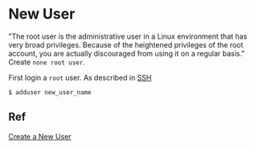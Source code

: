 # New User

"The root user is the administrative user in a Linux environment that has very broad privileges. Because of the heightened privileges of the root account, you are actually discouraged from using it on a regular basis." Create `none root user`.


First login a `root` user. As described in [SSH](https://github.com/xgirma/outreach-admin/blob/master/docs/digitalocean/01.SSH.md)

    $ adduser new_user_name

## Ref
[Create a New User](https://www.digitalocean.com/community/tutorials/initial-server-setup-with-ubuntu-14-04)